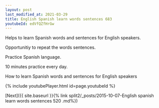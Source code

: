 ```yaml
---
layout: post
last_modified_at: 2021-03-29
title: English Spanish learn words sentences 683 
youtubeId: edVfQZfHrGw
---
```

 
 
Helps to learn Spanish words and sentences for English speakers.

Opportunitiy to repeat the words sentences. 

Practice Spanish language. 
 
10 minutes practice every day. 
 
How to learn Spanish words and sentences for English speakers 
 
{% include youtubePlayer.html id=page.youtubeId %}
 
 
[Next]({{ site.baseurl }}{% link  split2/_posts/2015-10-07-English spanish learn words sentences 520 .md%})
 
